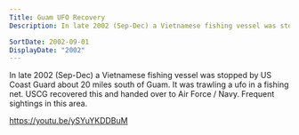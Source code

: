 ```yaml
---
Title: Guam UFO Recovery
Description: In late 2002 (Sep-Dec) a Vietnamese fishing vessel was stopped by US Coast Guard about 20 miles south of Guam. It was trawling a ufo in a fishing net. USCG recovered this and handed over to Air Force / Navy. Frequent sightings in this area.

SortDate: 2002-09-01
DisplayDate: "2002"
---
```


In late 2002 (Sep-Dec) a Vietnamese fishing vessel was stopped by US Coast Guard about 20 miles south of Guam. It was trawling a ufo in a fishing net. USCG recovered this and handed over to Air Force / Navy. Frequent sightings in this area. 

https://youtu.be/ySYuYKDDBuM